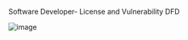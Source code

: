 Software Developer- License and Vulnerability DFD


![image](https://cloud.githubusercontent.com/assets/25205721/22749334/8fe9802e-edf2-11e6-9eeb-e753ff2c7721.png)

